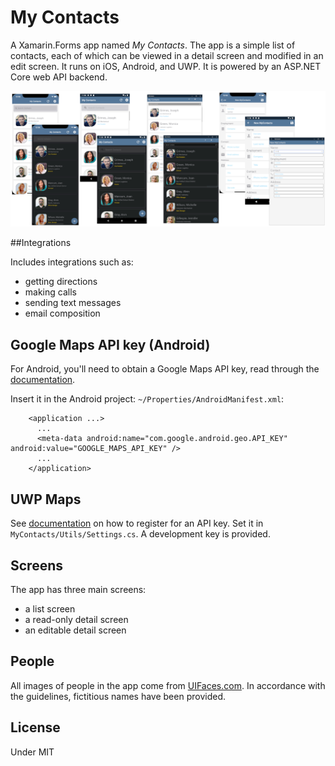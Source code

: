 # My Contacts

A Xamarin.Forms app named *My Contacts*. The app is a simple list of contacts, each of which can be viewed in a detail screen and modified in an edit screen. It runs on iOS, Android, and UWP. It is powered by an ASP.NET Core web API backend.

![Screenshots of My Contact app](/art/mycontacts.png)
    
##Integrations

Includes integrations such as:
* getting directions
* making calls
* sending text messages
* email composition


## Google Maps API key (Android)
For Android, you'll need to obtain a Google Maps API key, read through the [documentation](https://docs.microsoft.com/xamarin/android/platform/maps-and-location/maps/obtaining-a-google-maps-api-key).

Insert it in the Android project: `~/Properties/AndroidManifest.xml`:

```
    <application ...>
      ...
      <meta-data android:name="com.google.android.geo.API_KEY" android:value="GOOGLE_MAPS_API_KEY" />
      ...
    </application>
```

## UWP Maps

See [documentation](https://docs.microsoft.com/bingmaps/getting-started/bing-maps-dev-center-help/getting-a-bing-maps-key) on how to register for an API key. Set it in `MyContacts/Utils/Settings.cs`. A development key is provided.


## Screens



The app has three main screens:
* a list screen
* a read-only detail screen
* an editable detail screen

## People

All images of people in the app come from [UIFaces.com](http://uifaces.com/authorized). In accordance with the guidelines, fictitious names have been provided. 


## License
Under MIT
